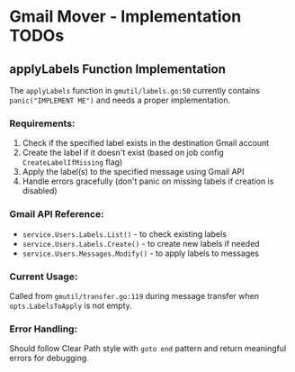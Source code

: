 # Gmail Mover - Implementation TODOs

## applyLabels Function Implementation

The `applyLabels` function in `gmutil/labels.go:50` currently contains `panic("IMPLEMENT ME")` and needs a proper implementation.

### Requirements:
1. Check if the specified label exists in the destination Gmail account
2. Create the label if it doesn't exist (based on job config `CreateLabelIfMissing` flag)
3. Apply the label(s) to the specified message using Gmail API
4. Handle errors gracefully (don't panic on missing labels if creation is disabled)

### Gmail API Reference:
- `service.Users.Labels.List()` - to check existing labels
- `service.Users.Labels.Create()` - to create new labels if needed  
- `service.Users.Messages.Modify()` - to apply labels to messages

### Current Usage:
Called from `gmutil/transfer.go:119` during message transfer when `opts.LabelsToApply` is not empty.

### Error Handling:
Should follow Clear Path style with `goto end` pattern and return meaningful errors for debugging.